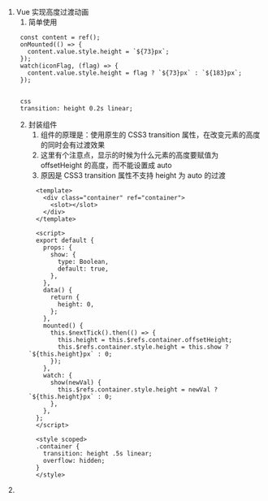 1. Vue 实现高度过渡动画
   1. 简单使用
   ```
    const content = ref();
    onMounted(() => {
      content.value.style.height = `${73}px`;
    });
    watch(iconFlag, (flag) => {
      content.value.style.height = flag ? `${73}px` : `${183}px`;
    });


    css
    transition: height 0.2s linear;
   ``` 
   2. 封装组件
      1. 组件的原理是：使用原生的 CSS3  transition 属性，在改变元素的高度的同时会有过渡效果
      2. 这里有个注意点，显示的时候为什么元素的高度要赋值为 offsetHeight 的高度，而不能设置成 auto
      3. 原因是 CSS3  transition 属性不支持 height 为 auto 的过渡
      ```
        <template>
          <div class="container" ref="container">
            <slot></slot>
          </div>
        </template>
        
        <script>
        export default {
          props: {
            show: {
              type: Boolean,
              default: true,
            },
          },
          data() {
            return {
              height: 0,
            };
          },
          mounted() {
            this.$nextTick().then(() => {
              this.height = this.$refs.container.offsetHeight;
              this.$refs.container.style.height = this.show ? `${this.height}px` : 0;
            });
          },
          watch: {
            show(newVal) {
              this.$refs.container.style.height = newVal ? `${this.height}px` : 0;
            },
          },
        };
        </script>
        
        <style scoped>
        .container {
          transition: height .5s linear;
          overflow: hidden;
        }
        </style>
      ```
2. 